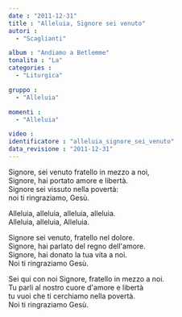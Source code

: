 ```yaml
---
date : "2011-12-31"
title : "Alleluia, Signore sei venuto"
autori : 
  - "Scaglianti"

album : "Andiamo a Betlemme"
tonalita : "La"
categories : 
  - "Liturgica"

gruppo : 
  - "Alleluia"

momenti : 
  - "Alleluia"

video : 
identificatore : "alleluia_signore_sei_venuto"
data_revisione : "2011-12-31"
---
```

  
  
  
Signore, sei venuto fratello in mezzo a noi,  
Signore, hai portato amore e libertà.  
Signore sei vissuto nella povertà:  
noi ti ringraziamo, Gesù.  
  
  
  
Alleluia,  alleluia, alleluia,  alleluia.  
Alleluia,  alleluia, Alleluia.      
  
  
  
  
Signore sei venuto, fratello nel dolore.  
Signore, hai parlato del regno dell'amore.  
Signore, hai donato la tua vita a noi.  
Noi ti ringraziamo Gesù.  
  
  
  
  
Sei qui con noi Signore, fratello in mezzo a noi.  
Tu parli al nostro cuore d'amore e libertà  
tu vuoi che ti cerchiamo nella povertà.  
Noi ti ringraziamo Gesù.  
  
  
  
